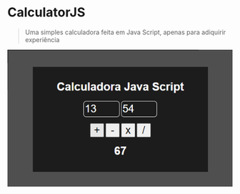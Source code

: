 # CalculatorJS
> Uma simples calculadora feita em Java Script, apenas para adiquirir experiência 

![Print](print.png)
